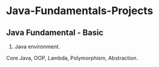 # Java-Fundamentals-Projects

## Java Fundamental - Basic 

1. Java environment.






Core Java, OOP, Lambda, Polymorphism, Abstraction.
